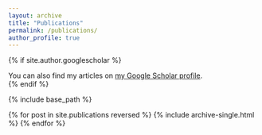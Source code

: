 ```yaml
---
layout: archive
title: "Publications"
permalink: /publications/
author_profile: true
---
```


{% if site.author.googlescholar %}
  <div class="wordwrap">You can also find my articles on <a href="{https://scholar.google.com/citations?user=ktWH_rcAAAAJ}">my Google Scholar profile</a>.</div>
{% endif %}

{% include base_path %}

{% for post in site.publications reversed %}
  {% include archive-single.html %}
{% endfor %}
